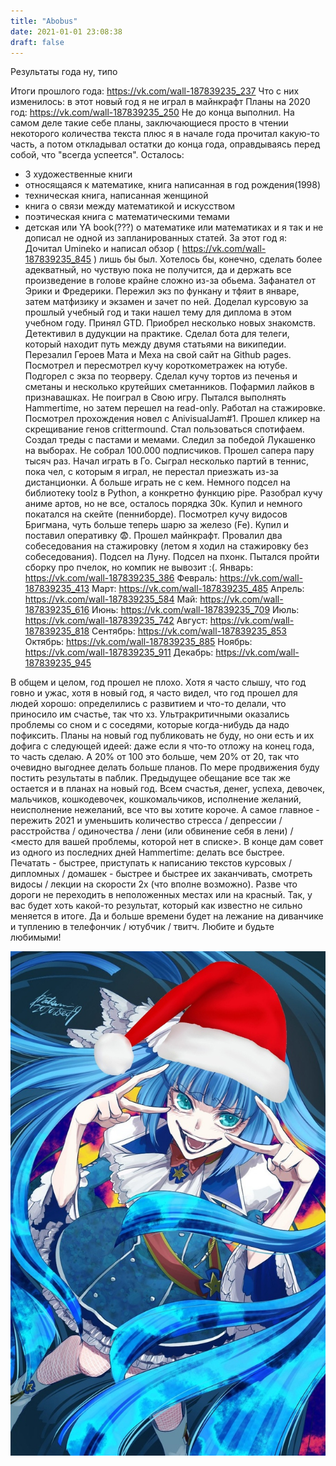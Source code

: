 ```yaml
---
title: "Abobus"
date: 2021-01-01 23:08:38
draft: false
---
```


Результаты
года
ну, типо

Итоги прошлого года: https://vk.com/wall-187839235_237
Что с них изменилось: в этот новый год я не играл в майнкрафт
Планы на 2020 год: https://vk.com/wall-187839235_250
Не до конца выполнил. На самом деле такие себе планы, заключающиеся просто в чтении некоторого количества текста плюс я в начале года прочитал какую-то часть, а потом откладывал остатки до конца года, оправдываясь перед собой, что "всегда успеется".
Осталось:
- 3 художественные книги
- относящаяся к математике, книга написанная в год рождения(1998)
- техническая книга, написанная женщиной
- книга о связи между математикой и искусством
- поэтическая книга с математическими темами
- детская или YA book(???) о математике или математиках
и я так и не дописал не одной из запланированных статей.
За этот год я:
Дочитал Umineko и написал обзор ( https://vk.com/wall-187839235_845 ) лишь бы был. Хотелось бы, конечно, сделать более адекватный, но чуствую пока не получится, да и держать все произведение в голове крайне сложно из-за обьема. Зафанател от Эрики и Фредерики.
Пережил экз по функану и тфяит в январе, затем матфизику и экзамен и зачет по ней. Доделал курсовую за прошлый учебный год и таки нашел тему для диплома в этом учебном году.
Принял GTD.
Приобрел несколько новых знакомств.
Детективил в дудукции на практике.
Сделал бота для телеги, который находит путь между двумя статьями на википедии.
Перезалил Героев Мата и Меха на свой сайт на Github pages.
Посмотрел и пересмотрел кучу короткометражек на ютубе.
Подгорел с экза по теорверу.
Сделал кучу тортов из печенья и сметаны и несколько крутейших сметанников.
Пофармил лайков в признавашках.
Не поиграл в Свою игру.
Пытался выполнять Hammertime, но затем перешел на read-only.
Работал на стажировке.
Посмотрел прохождения новел с AnivisualJam#1.
Прошел кликер на скрещивание генов crittermound.
Стал пользоваться спотифаем.
Создал треды с пастами и мемами.
Следил за победой Лукашенко на выборах.
Не собрал 100.000 подписчиков.
Прошел сапера пару тысяч раз.
Начал играть в Го.
Сыграл несколько партий в теннис, пока чел, с которым я играл, не перестал приезжать из-за дистанционки. А больше играть не с кем.
Немного подсел на библиотеку toolz в Python, а конкретно функцию pipe.
Разобрал кучу аниме артов, но не все, осталось порядка 30к.
Купил и немного покатался на скейте (пенниборде).
Посмотрел кучу видосов Бригмана, чуть больше теперь шарю за железо (Fe).
Купил и поставил оперативку 😨.
Прошел майнкрафт.
Провалил два собеседования на стажировку (летом я ходил на стажировку без собеседования).
Подсел на Луну.
Подсел на пхонк.
Пытался пройти сборку про пчелок, но компик не вывозит :(.
Январь: https://vk.com/wall-187839235_386
Февраль: https://vk.com/wall-187839235_413
Март: https://vk.com/wall-187839235_485
Апрель: https://vk.com/wall-187839235_584
Май: https://vk.com/wall-187839235_616
Июнь: https://vk.com/wall-187839235_709
Июль: https://vk.com/wall-187839235_742
Август: https://vk.com/wall-187839235_818
Сентябрь: https://vk.com/wall-187839235_853
Октябрь: https://vk.com/wall-187839235_885
Ноябрь: https://vk.com/wall-187839235_911
Декабрь: https://vk.com/wall-187839235_945

В общем и целом, год прошел не плохо. Хотя я часто слышу, что год говно и ужас, хотя в новый год, я часто видел, что год прошел для людей хорошо: определились с развитием и что-то делали, что приносило им счастье, так что хз. Ультракритичными оказались проблемы со сном и с соседями, которые когда-нибудь да надо пофиксить. Планы на новый год публиковать не буду, но они есть и их дофига с следующей идеей: даже если я что-то отложу на конец года, то часть сделаю. А 20% от 100 это больше, чем 20% от 20, так что очевидно выгоднее делать больше планов. По мере продвижения буду постить результаты в паблик. Предыдущее обещание все так же остается и в планах на новый год.
Всем счастья, денег, успеха, девочек, мальчиков, кошкодевочек, кошкомальчиков, исполнение желаний, неисполнение нежеланий, все что вы хотите короче. А самое главное - пережить 2021 и уменьшить количество стресса / депрессии / расстройства / одиночества / лени (или обвинение себя в лени) / <место для вашей проблемы, которой нет в списке>.
В конце дам совет из одного из последних дней Hammertime: делать все быстрее. Печатать - быстрее, приступать к написанию текстов курсовых / дипломных / домашек - быстрее и быстрее их заканчивать, смотреть видосы / лекции на скорости 2x (что вполне возможно). Разве что дороги не переходить в неположенных местах или на красный. Так, у вас будет хоть какой-то результат, который как известно не сильно меняется в итоге. Да и больше времени будет на лежание на диванчике и туплению в телефончик / ютубчик / твитч.
Любите и будьте любимыми!

![](/img/vk/7WS6-QcJ-dM.jpg)

